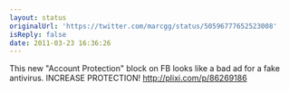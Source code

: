 ```yaml
---
layout: status
originalUrl: 'https://twitter.com/marcgg/status/50596777652523008'
isReply: false
date: 2011-03-23 16:36:26
---
```


This new "Account Protection" block on FB looks like a bad ad for a fake antivirus. INCREASE PROTECTION!  http://plixi.com/p/86269186
